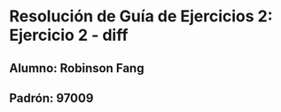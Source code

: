 # Resolución de Guía de Ejercicios 2: Ejercicio 2 - diff

## Alumno:	Robinson Fang

## Padrón:	97009
